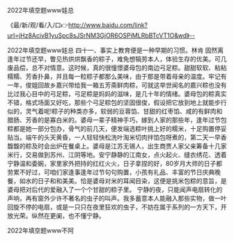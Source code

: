 2022年填空题www娃总

《最/新/观/看/入/口👉http://www.baidu.com/link?url=jHz8AcivB1yuSpc8sJSrNM3GjOR6OSPiMLRbBTcVT1O&wd》--

2022年填空题www娃总	四十一、事实上教育便是一种早期的习惯。林肯
固然离逢年过节还早，瞥见热烘烘飘香的粽子，难免想犒劳本人，体验生存的优美。可几废品偿，总不对情意。这时候，真的很憧憬婆母包的南边弓足粽。甜甜软软、粘粘糯糯、芳香扑鼻，并且每一粒粽子都那么美味，由于那是带着母亲的温度。牢记有一年，俊姐回故乡嘉兴带给我一箱五芳斋鲜肉粽，可就这举世闻名的嘉兴粽也没有比过我心目中的弓足粽，弓足粽是妈妈的滋味，是几十年的情绪。婆母包的粽真实不错，格式场面又好吃，那些个弓足粽包的坚固很俊，假设把它放到地上就能步行似的，灵气着呢!粽子的种类亦多，软弱的豆蓉馅、甘甜的红枣馅、咸的有鲜肉和腊肠、芳香的是寡白米的。婆母一辈子精神手巧，嫁到人家的那些年，逢年过节包粽都是她一部分包办，骨气的前几天，便发端选粽叶挑上好的糯米，十足购置停妥贴当。端午的头天黄昏，一人轻轻快松洗叶淘米切肉拌馅包呀煮的，第二天一早香馥馥的粽及时会出炉在餐桌上。婆母是江苏无锡人，出生商贾人家父亲筹备十几家米行，交易做到苏州、江阴等地。安宁静静的江南女，点火起火、缝衣绣花、透着宁静温和委婉，家里家外把持的红红火火，日子拿捏的好，80岁月大师的日子都劳累不好过，可咱们家逢事逢年过节句句购置，小孩有礼品、丰富的节日庆典晚餐，如水的日子和和美美。恰是婆母对米的耳闻目染，这便是挑米包粽的意旨，是婆母把对后代的爱融入了一个个甘甜的粽子里。
宁静的夜，只能闻声电扇转化的声响，再有窗外少许不著名的虫子的叫声。我多蓄意本人能融入那些实物，做一叶回旋不停的电扇，或是一只只在夜里狂欢的虫子，不妨在属于系列的一方天下，开放光荣。纵然在更阑，也不懂宁静。





2022年填空题www不阿
